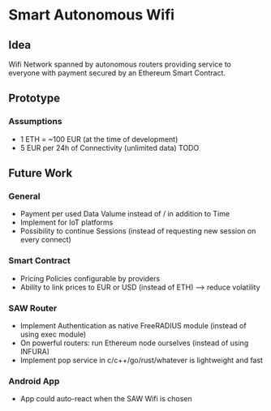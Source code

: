 # Smart Autonomous Wifi
## Idea
Wifi Network spanned by autonomous routers providing service to everyone with payment secured by an Ethereum Smart Contract.


## Prototype
### Assumptions
* 1 ETH = ~100 EUR (at the time of development)
* 5 EUR per 24h of Connectivity (unlimited data)
TODO

## Future Work

### General
* Payment per used Data Valume instead of / in addition to Time
* Implement for IoT platforms
* Possibility to continue Sessions (instead of requesting new session on every connect)

### Smart Contract
* Pricing Policies configurable by providers
* Ability to link prices to EUR or USD (instead of ETH) --> reduce volatility

### SAW Router
* Implement Authentication as native FreeRADIUS module (instead of using exec module)
* On powerful routers: run Ethereum node ourselves (instead of using INFURA)
* Implement pop service in c/c++/go/rust/whatever is lightweight and fast

### Android App
* App could auto-react when the SAW Wifi is chosen